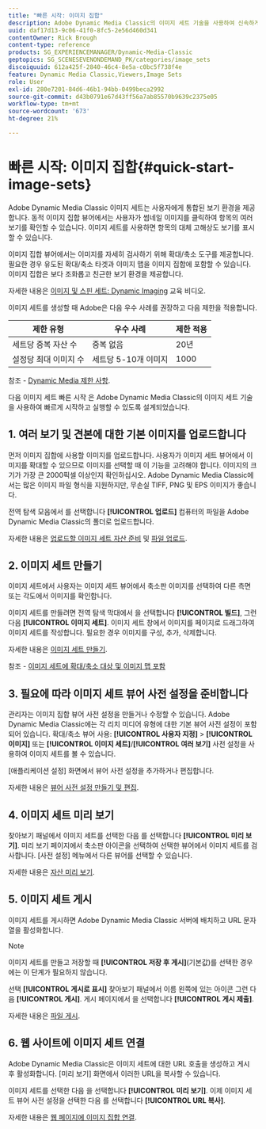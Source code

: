 ```yaml
---
title: "빠른 시작: 이미지 집합"
description: Adobe Dynamic Media Classic의 이미지 세트 기술을 사용하여 신속하게 시작하고 실행할 수 있는 이미지 세트 소개 및 빠른 시작 .
uuid: daf17d13-9c06-41f0-8fc5-2e56d460d341
contentOwner: Rick Brough
content-type: reference
products: SG_EXPERIENCEMANAGER/Dynamic-Media-Classic
geptopics: SG_SCENESEVENONDEMAND_PK/categories/image_sets
discoiquuid: 612a425f-2840-46c4-8e5a-c0bc5f738f4e
feature: Dynamic Media Classic,Viewers,Image Sets
role: User
exl-id: 280e7201-84d6-46b1-94bb-0499beca2992
source-git-commit: d43b0791e67d43ff56a7ab85570b9639c2375e05
workflow-type: tm+mt
source-wordcount: '673'
ht-degree: 21%

---
```


# 빠른 시작: 이미지 집합{#quick-start-image-sets}

Adobe Dynamic Media Classic 이미지 세트는 사용자에게 통합된 보기 환경을 제공합니다. 동적 이미지 집합 뷰어에서는 사용자가 썸네일 이미지를 클릭하여 항목의 여러 보기를 확인할 수 있습니다. 이미지 세트를 사용하면 항목의 대체 고해상도 보기를 표시할 수 있습니다.

이미지 집합 뷰어에서는 이미지를 자세히 검사하기 위해 확대/축소 도구를 제공합니다. 필요한 경우 유도된 확대/축소 타겟과 이미지 맵을 이미지 집합에 포함할 수 있습니다. 이미지 집합은 보다 조화롭고 친근한 보기 환경을 제공합니다.

자세한 내용은 [이미지 및 스핀 세트: Dynamic Imaging](https://s7d5.scene7.com/s7viewers/html5/VideoViewer.html?videoserverurl=https://s7d5.scene7.com/is/content/&amp;emailurl=https://s7d5.scene7.com/s7/emailFriend&amp;serverUrl=https://s7d5.scene7.com/is/image/&amp;config=Scene7SharedAssets/Universal_HTML5_Video&amp;contenturl=https://s7d5.scene7.com/skins/&amp;asset=S7tutorials/556_Image%20&amp;%20Spin%20Sets_converted%20renamed_Dynamic%20Imaging-AVS) 교육 비디오.

이미지 세트를 생성할 때 Adobe은 다음 우수 사례를 권장하고 다음 제한을 적용합니다.

| 제한 유형 | 우수 사례 | 제한 적용 |
| --- | --- | --- |
| 세트당 중복 자산 수 | 중복 없음 | 20년 |
| 설정당 최대 이미지 수 | 세트당 5-10개 이미지 | 1000 |

참조 - [Dynamic Media 제한 사항](/help/limitations.md).

다음 이미지 세트 빠른 시작 은 Adobe Dynamic Media Classic의 이미지 세트 기술을 사용하여 빠르게 시작하고 실행할 수 있도록 설계되었습니다.

## 1. 여러 보기 및 견본에 대한 기본 이미지를 업로드합니다

먼저 이미지 집합에 사용할 이미지를 업로드합니다. 사용자가 이미지 세트 뷰어에서 이미지를 확대할 수 있으므로 이미지를 선택할 때 이 기능을 고려해야 합니다. 이미지의 크기가 가장 큰 2000픽셀 이상인지 확인하십시오. Adobe Dynamic Media Classic에서는 많은 이미지 파일 형식을 지원하지만, 무손실 TIFF, PNG 및 EPS 이미지가 좋습니다.

전역 탐색 모음에서 를 선택합니다 **[!UICONTROL 업로드]** 컴퓨터의 파일을 Adobe Dynamic Media Classic의 폴더로 업로드합니다.

자세한 내용은 [업로드할 이미지 세트 자산 준비](preparing-image-set-assets-upload.md#preparing-image-set-assets-for-upload) 및 [파일 업로드](uploading-files.md#uploading-your-files).

## 2. 이미지 세트 만들기

이미지 세트에서 사용자는 이미지 세트 뷰어에서 축소판 이미지를 선택하여 다른 측면 또는 각도에서 이미지를 확인합니다.

이미지 세트를 만들려면 전역 탐색 막대에서 을 선택합니다 **[!UICONTROL 빌드]**, 그런 다음 **[!UICONTROL 이미지 세트]**. 이미지 세트 창에서 이미지를 페이지로 드래그하여 이미지 세트를 작성합니다. 필요한 경우 이미지를 구성, 추가, 삭제합니다.

자세한 내용은 [이미지 세트 만들기](creating-image-set.md#creating-an-image-set).

참조 - [이미지 세트에 확대/축소 대상 및 이미지 맵 포함](/help/including-zoom-targets-image-maps-image-sets.md)

## 3. 필요에 따라 이미지 세트 뷰어 사전 설정을 준비합니다

관리자는 이미지 집합 뷰어 사전 설정을 만들거나 수정할 수 있습니다. Adobe Dynamic Media Classic에는 각 리치 미디어 유형에 대한 기본 뷰어 사전 설정이 포함되어 있습니다. 확대/축소 뷰어 사용: **[!UICONTROL 사용자 지정]** > **[!UICONTROL 이미지]** 또는 **[!UICONTROL 이미지 세트]**/**[!UICONTROL 여러 보기]** 사전 설정을 사용하여 이미지 세트를 볼 수 있습니다.

[애플리케이션 설정] 화면에서 뷰어 사전 설정을 추가하거나 편집합니다.

자세한 내용은 [뷰어 사전 설정 만들기 및 편집](application-setup.md#adding-and-editing-viewer-presets).

## 4. 이미지 세트 미리 보기

찾아보기 패널에서 이미지 세트를 선택한 다음 를 선택합니다 **[!UICONTROL 미리 보기]**. 미리 보기 페이지에서 축소판 아이콘을 선택하여 선택한 뷰어에서 이미지 세트를 검사합니다. [사전 설정] 메뉴에서 다른 뷰어를 선택할 수 있습니다.

자세한 내용은 [자산 미리 보기](previewing-asset.md#previewing-an-asset).

## 5. 이미지 세트 게시

이미지 세트를 게시하면 Adobe Dynamic Media Classic 서버에 배치하고 URL 문자열을 활성화합니다.

>[!NOTE]
>
>이미지 세트를 만들고 저장할 때 **[!UICONTROL 저장 후 게시]**(기본값)를 선택한 경우에는 이 단계가 필요하지 않습니다.

선택 **[!UICONTROL 게시로 표시]** 찾아보기 패널에서 이름 왼쪽에 있는 아이콘 그런 다음 **[!UICONTROL 게시]**. 게시 페이지에서 을 선택합니다 **[!UICONTROL 게시 제출]**.

자세한 내용은 [파일 게시](publishing-files.md#publishing-files).

## 6. 웹 사이트에 이미지 세트 연결

Adobe Dynamic Media Classic은 이미지 세트에 대한 URL 호출을 생성하고 게시 후 활성화합니다. [미리 보기] 화면에서 이러한 URL을 복사할 수 있습니다.

이미지 세트를 선택한 다음 을 선택합니다 **[!UICONTROL 미리 보기]**. 이제 이미지 세트 뷰어 사전 설정을 선택한 다음 를 선택합니다 **[!UICONTROL URL 복사]**.

자세한 내용은 [웹 페이지에 이미지 집합 연결](linking-image-set-web-page.md#linking-an-image-set-to-a-web-page).
